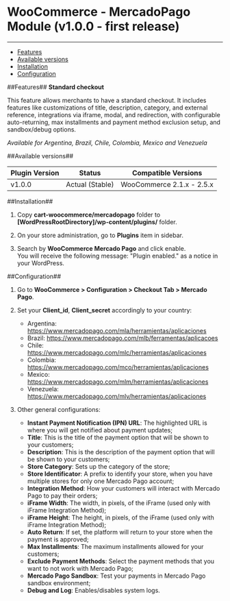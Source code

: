 # WooCommerce - MercadoPago Module (v1.0.0 - first release)
---

* [Features](#features)
* [Available versions](#available_versions)
* [Installation](#installation)
* [Configuration](#configuration)

<a name="features"></a>
##Features##
**Standard checkout**

This feature allows merchants to have a standard checkout. It includes features like
customizations of title, description, category, and external reference, integrations via
iframe, modal, and redirection, with configurable auto-returning, max installments and
payment method exclusion setup, and sandbox/debug options.

*Available for Argentina, Brazil, Chile, Colombia, Mexico and Venezuela*

<a name="available_versions"></a>
##Available versions##
<table>
  <thead>
    <tr>
      <th>Plugin Version</th>
      <th>Status</th>
      <th>Compatible Versions</th>
    </tr>
  <thead>
  <tbody>
    <tr>
      <td>v1.0.0</td>
      <td>Actual (Stable)</td>
      <td>WooCommerce 2.1.x - 2.5.x</td>
    </tr>
  </tbody>
</table>

<a name="installation"></a>
##Installation##

1. Copy **cart-woocommerce/mercadopago** folder to **[WordPressRootDirectory]/wp-content/plugins/** folder.

2. On your store administration, go to **Plugins** item in sidebar.

3. Search by **WooCommerce Mercado Pago** and click enable. <br />
You will receive the following message: "Plugin enabled." as a notice in your WordPress.

<a name="configuration"></a>
##Configuration##

1. Go to **WooCommerce > Configuration > Checkout Tab > Mercado Pago**.

2. Set your **Client_id**, **Client_secret** accordingly to your country:

	* Argentina: https://www.mercadopago.com/mla/herramientas/aplicaciones
	* Brazil: https://www.mercadopago.com/mlb/ferramentas/aplicacoes
	* Chile: https://www.mercadopago.com/mlc/herramientas/aplicaciones
	* Colombia: https://www.mercadopago.com/mco/herramientas/aplicaciones
	* Mexico: https://www.mercadopago.com/mlm/herramientas/aplicaciones
	* Venezuela: https://www.mercadopago.com/mlv/herramientas/aplicaciones

2. Other general configurations:<br />
	* **Instant Payment Notification (IPN) URL**: The highlighted URL is where you will get notified about payment updates;
	* **Title**: This is the title of the payment option that will be shown to your customers;
	* **Description**: This is the description of the payment option that will be shown to your customers;
	* **Store Category**: Sets up the category of the store;
	* **Store Identificator**: A prefix to identify your store, when you have multiple stores for only one Mercado Pago account;
	* **Integration Method**: How your customers will interact with Mercado Pago to pay their orders;
	* **iFrame Width**: The width, in pixels, of the iFrame (used only with iFrame Integration Method);
	* **iFrame Height**: The height, in pixels, of the iFrame (used only with iFrame Integration Method);
	* **Auto Return**: If set, the platform will return to your store when the payment is approved;
	* **Max Installments**: The maximum installments allowed for your customers;
	* **Exclude Payment Methods**: Select the payment methods that you want to not work with Mercado Pago;
	* **Mercado Pago Sandbox**: Test your payments in Mercado Pago sandbox environment;
	* **Debug and Log**: Enables/disables system logs.
